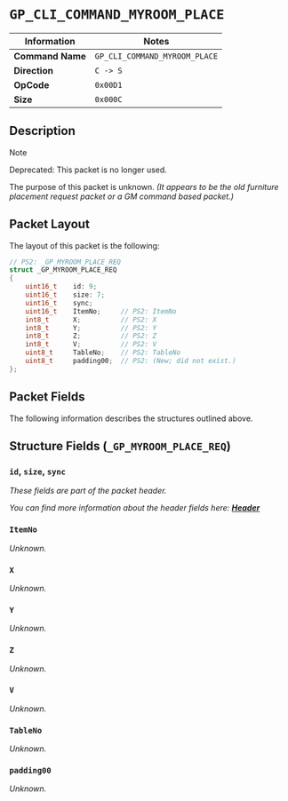 # `GP_CLI_COMMAND_MYROOM_PLACE`

| Information               | Notes |
|---                        |---    |
| **Command Name**          | `GP_CLI_COMMAND_MYROOM_PLACE` |
| **Direction**             | `C -> S` |
| **OpCode**                | `0x00D1` |
| **Size**                  | `0x000C` |

## Description

> [!NOTE]
> Deprecated: This packet is no longer used.

The purpose of this packet is unknown. _(It appears to be the old furniture placement request packet or a GM command based packet.)_

## Packet Layout

The layout of this packet is the following:

```cpp
// PS2: _GP_MYROOM_PLACE_REQ
struct _GP_MYROOM_PLACE_REQ
{
    uint16_t    id: 9;
    uint16_t    size: 7;
    uint16_t    sync;
    uint16_t    ItemNo;     // PS2: ItemNo
    int8_t      X;          // PS2: X
    int8_t      Y;          // PS2: Y
    int8_t      Z;          // PS2: Z
    int8_t      V;          // PS2: V
    uint8_t     TableNo;    // PS2: TableNo
    uint8_t     padding00;  // PS2: (New; did not exist.)
};
```

## Packet Fields

The following information describes the structures outlined above.

## Structure Fields (`_GP_MYROOM_PLACE_REQ`)

### `id`, `size`, `sync`

_These fields are part of the packet header._

_You can find more information about the header fields here: [**Header**](/world/HEADER.md)_

### `ItemNo`

_Unknown._

### `X`

_Unknown._

### `Y`

_Unknown._

### `Z`

_Unknown._

### `V`

_Unknown._

### `TableNo`

_Unknown._

### `padding00`

_Unknown._
